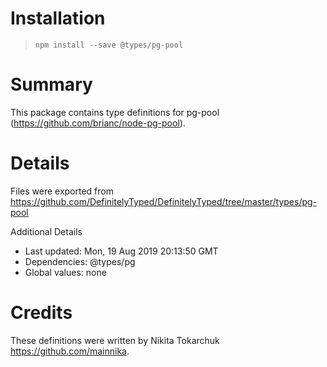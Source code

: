 # Installation
> `npm install --save @types/pg-pool`

# Summary
This package contains type definitions for pg-pool (https://github.com/brianc/node-pg-pool).

# Details
Files were exported from https://github.com/DefinitelyTyped/DefinitelyTyped/tree/master/types/pg-pool

Additional Details
 * Last updated: Mon, 19 Aug 2019 20:13:50 GMT
 * Dependencies: @types/pg
 * Global values: none

# Credits
These definitions were written by Nikita Tokarchuk <https://github.com/mainnika>.
